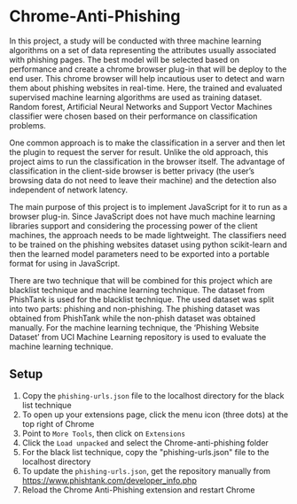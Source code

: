 # Chrome-Anti-Phishing

In this project, a study will be conducted with three machine learning algorithms on a set of data representing the attributes usually associated with phishing pages. The best model will be selected based on performance and create a chrome browser plug-in that will be deploy to the end user. This chrome browser will help incautious user to detect and warn them about phishing websites in real-time. Here, the trained and evaluated supervised machine learning algorithms are used as training dataset. Random forest, Artificial Neural Networks and Support Vector Machines classifier were chosen based on their performance on classification problems.

One common approach is to make the classification in a server and then let the plugin to request the server for result. Unlike the old approach, this project aims to run the classification in the browser itself. The advantage of classification in the client-side browser is better privacy (the user’s browsing data do not need to leave their machine) and the detection also independent of network latency.

The main purpose of this project is to implement JavaScript for it to run as a browser plug-in. Since JavaScript does not have much machine learning libraries support and considering the processing power of the client machines, the approach needs to be made lightweight. The classifiers need to be trained on the phishing websites dataset using python scikit-learn and then the learned model parameters need to be exported into a portable format for using in JavaScript.

There are two technique that will be combined for this project which are blacklist technique and machine learning technique. The dataset from PhishTank is used for the blacklist technique. The used dataset was split into two parts: phishing and non-phishing. The phishing dataset was obtained from PhishTank while the non-phish dataset was obtained manually. For the machine learning technique, the ‘Phishing Website Dataset’ from UCI Machine Learning repository is used to evaluate the machine learning technique.

## Setup

1.  Copy the `phishing-urls.json` file to the localhost directory for the black list technique
2.  To open up your extensions page, click the menu icon (three dots) at the top right of Chrome
3.  Point to `More Tools`, then click on `Extensions`
4.  Click the `Load unpacked` and select the Chrome-anti-phishing folder
5.  For the black list technique, copy the "phishing-urls.json" file to the localhost directory
6.  To update the `phishing-urls.json`, get the repository manually from https://www.phishtank.com/developer_info.php
7.  Reload the Chrome Anti-Phishing extension and restart Chrome
